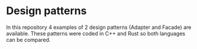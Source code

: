 # Design patterns

In this repository 4 examples of 2 design patterns (Adapter and Facade) are available. These patterns were coded in C++ and Rust so both languages can be compared.